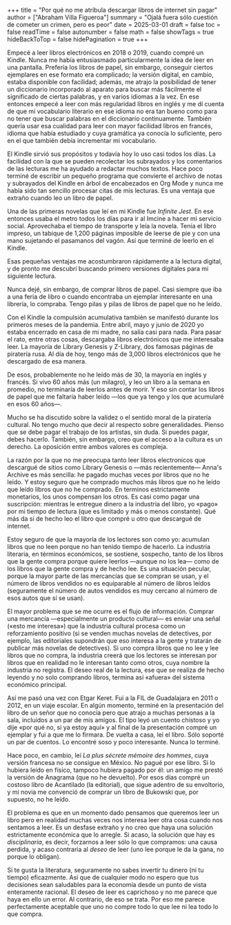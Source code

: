 +++
title = "Por qué no me atribula descargar libros de internet sin pagar"
author = ["Abraham Villa Figueroa"]
summary = "Ojalá fuera sólo cuestión de cometer un crimen, pero es peor"
date = 2025-03-01
draft = false
toc = false
readTime = false
autonumber = false
math = false
showTags = true
hideBackToTop = false
hidePagination = true
+++

Empecé a leer libros electrónicos en 2018 o 2019, cuando compré un Kindle. Nunca me había entusiasmado particularmente la idea de leer en una pantalla. Prefería los libros de papel, sin embargo, conseguir ciertos ejemplares en ese formato era complicado; la versión digital, en cambio, estaba disponible con facilidad; además, me atrajo la posibilidad de tener un diccionario incorporado al aparato para buscar más fácilmente el significado de ciertas palabras, y en varios idiomas a la vez. En ese entonces empecé a leer con más regularidad libros en inglés y me dí cuenta de que mi vocabulario literario en ese idioma no era tan bueno como para no tener que buscar palabras en el diccionario continuamente. También quería usar esa cualidad para leer con mayor facilidad libros en francés, idioma que había estudiado y cuya gramática ya conocía lo suficiente, pero en el que también debía incrementar mi vocabulario.

El Kindle sirvió sus propósitos y todavía hoy lo uso casi todos los días. La facilidad con la que se pueden recolectar los subrayados y los comentarios de las lecturas me ha ayudado a redactar muchos textos. Hace poco terminé de escribir un pequeño programa que convierte el archivo de notas y subrayados del Kindle en árbol de encabezados en Org Mode y nunca me había sido tan sencillo procesar citas de mis lecturas. Es una ventaja que extraño cuando leo un libro de papel.

Una de las primeras novelas que leí en mi Kindle fue _Infinite Jest_. En ese entonces usaba el metro todos los días para ir al Imcine a hacer mi servicio social. Aprovechaba el tiempo de transporte y leía la novela. Tenía el libro impreso, un tabique de 1,200 páginas imposible de leerse de pie y con una mano sujetando el pasamanos del vagón. Así que terminé de leerlo en el Kindle.

Esas pequeñas ventajas me acostumbraron rápidamente a la lectura digital, y de pronto me descubrí buscando primero versiones digitales para mi siguiente lectura.

Nunca dejé, sin embargo, de comprar libros de papel. Casi siempre que iba a una feria de libro o cuando encontraba un ejemplar interesante en una librería, lo compraba. Tengo pilas y pilas de libros de papel que no he leído.

Con el Kindle la compulsión acumulativa también se manifestó durante los primeros meses de la pandemia. Entre abril, mayo y junio de 2020 yo estaba encerrado en casa de mi madre, no salía casi para nada.  Para pasar el rato, entre otras cosas, descargaba libros electrónicos que me interesaba leer. La mayoría de Library Genesis y Z-Library, dos famosas páginas de piratería rusa. Al día de hoy, tengo más de 3,000 libros electrónicos que he descargado de esa manera.

De esos, probablemente no he leído más de 30, la mayoría en inglés y francés. Si vivo 60 años más (un milagro),  y leo un libro a la semana en promedio, no terminaría de leerlos antes de morir. Y eso sin contar los libros de papel que me faltaría haber leído —los que ya tengo y los que acumularé en esos 60 años—.

Mucho se ha discutido sobre la validez o el sentido moral de la piratería cultural. No tengo mucho que decir al respecto sobre generalidades. Pienso que se debe pagar el trabajo de los artistas, sin duda. Si puedes pagar, debes hacerlo. También, sin embargo, creo que el acceso a la cultura es un derecho. La oposición entre ambos valores es compleja.

La razón por la que no me preocupa tanto leer libros electronicos que descargué de sitios como Library Genesis o —más recientemente— Anna's Archive es más sencilla: he pagado muchas veces por libros que no he leído.  Y estoy seguro que he comprado muchos más libros que no he leído que leído libros que no he comprado. En terminos estrictamente monetarios, los unos compensan los otros. Es casi como pagar una suscripción: mientras le entregue dinero a la industria del libro, yo «pago» por mi tiempo de lectura (que es limitado y más o menos constante). Qué más da si de hecho leo el libro que compré u otro que descargué de internet.

Estoy seguro de que la mayoría de los lectores son como yo: acumulan libros que no leen porque no han tenido tiempo de hacerlo. La industria literaria, en términos económicos, se sostiene, sospecho, tanto de los libros que la gente compra porque quiere leerlos —aunque no los lea— como de los libros que la gente compra y de hecho lee. Es una situación pecular, porque la mayor parte de las mercancías que se compran se usan, y el número de libros vendidos no es equiparable al número de libros leídos (seguramente el número de autos vendidos es muy cercano al número de esos autos que sí se usan).

El mayor problema que se me ocurre es el flujo de información. Comprar una mercancía —especialmente un producto cultural— es enviar una señal («esto me interesa») que la industria cultural procesa como un reforzamiento positivo (si se venden muchas novelas de detectives, por ejemplo, las editoriales supondrán que eso interesa a la gente y tratarán de publicar más novelas de detectives). Si uno compra libros que no lee y lee libros que no compra, la industria  creerá que los lectores se interesan por libros que en realidad no le interesan tanto como otros, cuya nombre la industria no registra. El deseo real de la lectura, ese que se realiza de hecho leyendo y no solo comprando libros, termina así «afuera» del sistema económico principal.

Así me pasó una vez con Etgar Keret. Fui a la FIL de Guadalajara en 2011 o 2012, en un viaje escolar. En algún momento, terminé en la presentación del libro de un señor que no conocía pero que atrajo a muchas personas a la sala, incluidos a un par de mis amigos. El tipo leyó un cuento chistoso y yo dije «por qué no, si ya estoy aquí» y al final de la presentación compré un ejemplar y fui a que me lo firmara. De vuelta a casa, leí el libro. Sólo soporté un par de cuentos. Lo encontré soso y poco interesante. Nunca lo terminé.

Hace poco, en cambio, leí _La plus sécrete mémoire des hommes_, cuya versión francesa no se consigue en México. No pagué por ese libro.  Si lo hubiera leído en físico, tampoco hubiera pagado por él: un amigo me prestó la versión de Anagrama (que no he devuelto).  Por esos días compré un costoso libro de Acantilado (la editorial), que sigue adentro de su envoltorio, y mi novia me convenció de comprar un libro de Bukowski que, por supuesto, no he leído.

El problema es que en un momento dado pensamos que queremos leer un libro pero en realidad muchas veces nos interesa leer otra cosa cuando nos sentamos a leer. Es un desfase extraño y no creo que haya una solución estrictamente económica que lo arregle. Si acaso, la solución que hay es _disciplinaria_, es decir, forzarnos a leer sólo lo que compramos: una causa perdida, y acaso contraria al _deseo_ de leer (uno lee porque le da la gana, no porque lo obligan).

Si te gusta la literatura, seguramente no sabes invertir tu dinero (ni tu tiempo) eficazmente. Así que de cualquier modo no espero que tus decisiones sean saludables para la economía desde un punto de vista enteramente racional. El deseo de leer es caprichoso y no me parece que haya en ello un error. Al contrario, de eso se trata. Por eso me parece perfectamente aceptable que uno no compre todo lo que lee ni lea todo lo que compra.
